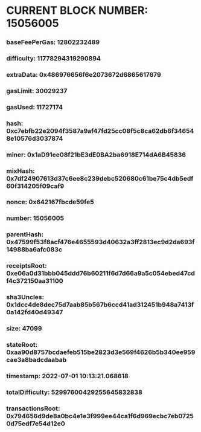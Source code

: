# CURRENT BLOCK NUMBER: 15056005

### baseFeePerGas: 12802232489
### difficulty: 11778294319290894
### extraData: 0x486976656f6e2073672d6865617679
### gasLimit: 30029237
### gasUsed: 11727174
### hash: 0xc7ebfb22e2094f3587a9af47fd25cc08f5c8ca62db6f346548e10576d3037874
### miner: 0x1aD91ee08f21bE3dE0BA2ba6918E714dA6B45836
### mixHash: 0x7df24907613d37c6ee8c239debc520680c61be75c4db5edf60f314205f09caf9
### nonce: 0x642167fbcde59fe5
### number: 15056005
### parentHash: 0x47599f53f8acf476e4655593d40632a3ff2813ec9d2da693f14988ba6afc083c
### receiptsRoot: 0xe06a0d31bbb045ddd76b60211f6d7d66a9a5c054ebed47cdf4c372150aa31100
### sha3Uncles: 0x1dcc4de8dec75d7aab85b567b6ccd41ad312451b948a7413f0a142fd40d49347
### size: 47099
### stateRoot: 0xaa90d8757bcdaefeb515be2823d3e569f4626b5b340ee959cae3a8badcdaabab
### timestamp: 2022-07-01 10:13:21.068618
### totalDifficulty: 52997600429255645832838
### transactionsRoot: 0x794656d9de8a0bc4e1e3f999ee44ca1f6d969ecbc7eb07250d75edf7e54d12e0
